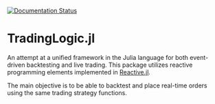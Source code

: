 [![Documentation Status](https://readthedocs.org/projects/tradinglogicjl/badge/?version=latest)](http://tradinglogicjl.readthedocs.io/en/latest/?badge=latest)

# TradingLogic.jl

An attempt at a unified framework in the Julia language for both event-driven backtesting and live trading. This package utilizes reactive programming elements implemented in [Reactive.jl](https://github.com/JuliaGizmos/Reactive.jl).

The main objective is to be able to backtest and place real-time orders using the same trading strategy functions.

